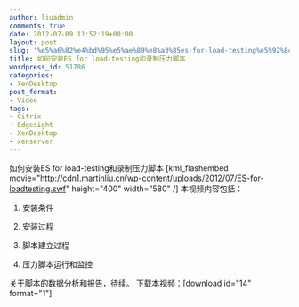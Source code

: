 ```yaml
---
author: liuadmin
comments: true
date: 2012-07-09 11:52:19+00:00
layout: post
slug: '%e5%a6%82%e4%bd%95%e5%ae%89%e8%a3%85es-for-load-testing%e5%92%8c%e5%bd%95%e5%88%b6%e5%8e%8b%e5%8a%9b%e8%84%9a%e6%9c%ac'
title: 如何安装ES for load-testing和录制压力脚本
wordpress_id: 51786
categories:
- XenDesktop
post_format:
- Video
tags:
- Citrix
- Edgesight
- XenDesktop
- xenserver
---
```


如何安装ES for load-testing和录制压力脚本
[kml_flashembed movie="http://cdn1.martinliu.cn/wp-content/uploads/2012/07/ES-for-loadtesting.swf" height="400" width="580" /]
本视频内容包括：



	
  1. 安装条件

	
  2. 安装过程

	
  3. 脚本建立过程

	
  4. 压力脚本运行和监控


关于脚本的数据分析和报告，待续。 下载本视频：[download id="14" format="1"]
